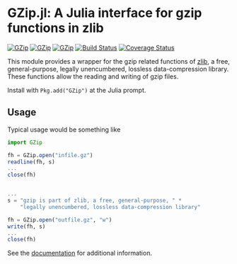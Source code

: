 # GZip.jl: A Julia interface for gzip functions in zlib

[![GZip](http://pkg.julialang.org/badges/GZip_0.3.svg)](http://pkg.julialang.org/?pkg=GZip)
[![GZip](http://pkg.julialang.org/badges/GZip_0.4.svg)](http://pkg.julialang.org/?pkg=GZip)
[![GZip](http://pkg.julialang.org/badges/GZip_0.5.svg)](http://pkg.julialang.org/?pkg=GZip)
[![Build Status](https://travis-ci.org/JuliaIO/GZip.jl.svg?branch=master)](https://travis-ci.org/JuliaIO/GZip.jl)
[![Coverage Status](https://coveralls.io/repos/JuliaIO/GZip.jl/badge.svg)](https://coveralls.io/r/JuliaIO/GZip.jl)

This module provides a wrapper for the gzip related functions of
[zlib](http://zlib.net), a free, general-purpose, legally
unencumbered, lossless data-compression library. These functions
allow the reading and writing of gzip files.

Install with `Pkg.add("GZip")` at the Julia prompt.

Usage
-----

Typical usage would be something like

```julia
import GZip

fh = GZip.open("infile.gz")
readline(fh, s)
...
close(fh)


...
s = "gzip is part of zlib, a free, general-purpose, " *
    "legally unencumbered, lossless data-compression library"

fh = GZip.open("outfile.gz", "w")
write(fh, s)
...
close(fh)
```


See the [documentation](https://gzipjl.readthedocs.org/en/latest/)
for additional information.
